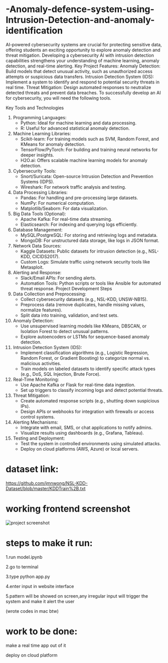 # -Anomaly-defence-system-using-Intrusion-Detection-and-anomaly-identification
 AI-powered cybersecurity systems are crucial for protecting sensitive data, offering students an exciting opportunity to explore anomaly detection and threat mitigation. Developing a cybersecurity AI with intrusion detection capabilities strengthens your understanding of machine learning, anomaly detection, and real-time alerting.
Key Project Features: Anomaly Detection: Build models that detect unusual activity, such as unauthorized access attempts or suspicious data transfers. Intrusion Detection System (IDS): Implement a system to identify and respond to potential security threats in real time. Threat Mitigation: Design automated responses to neutralize detected threats and prevent data breaches. To successfully develop an AI for cybersecurity, you will need the following tools.

Key Tools and Technologies
1. Programming Languages:
    * Python: Ideal for machine learning and data processing.
    * R: Useful for advanced statistical anomaly detection.
2. Machine Learning Libraries:
    * Scikit-learn: For training models such as SVM, Random Forest, and KMeans for anomaly detection.
    * TensorFlow/PyTorch: For building and training neural networks for deeper insights.
    * H2O.ai: Offers scalable machine learning models for anomaly detection.
3. Cybersecurity Tools:
    * Snort/Suricata: Open-source Intrusion Detection and Prevention Systems (IDPS).
    * Wireshark: For network traffic analysis and testing.
4. Data Processing Libraries:
    * Pandas: For handling and pre-processing large datasets.
    * NumPy: For numerical computation.
    * Matplotlib/Seaborn: For data visualization.
5. Big Data Tools (Optional):
    * Apache Kafka: For real-time data streaming.
    * Elasticsearch: For indexing and querying logs efficiently.
6. Database Management:
    * MySQL/PostgreSQL: For storing and retrieving logs and metadata.
    * MongoDB: For unstructured data storage, like logs in JSON format.
7. Network Data Sources:
    * Kaggle Datasets: Public datasets for intrusion detection (e.g., NSL-KDD, CICIDS2017).
    * Custom Logs: Simulate traffic using network security tools like Metasploit.
8. Alerting and Response:
    * Slack/Email APIs: For sending alerts.
    * Automation Tools: Python scripts or tools like Ansible for automated threat response.
Project Development Steps
1. Data Collection and Preprocessing:
    * Collect cybersecurity datasets (e.g., NSL-KDD, UNSW-NB15).
    * Preprocess data (remove duplicates, handle missing values, normalize features).
    * Split data into training, validation, and test sets.
2. Anomaly Detection:
    * Use unsupervised learning models like KMeans, DBSCAN, or Isolation Forest to detect unusual patterns.
    * Explore autoencoders or LSTMs for sequence-based anomaly detection.
3. Intrusion Detection System (IDS):
    * Implement classification algorithms (e.g., Logistic Regression, Random Forest, or Gradient Boosting) to categorize normal vs. malicious activities.
    * Train models on labeled datasets to identify specific attack types (e.g., DoS, SQL Injection, Brute Force).
4. Real-Time Monitoring:
    * Use Apache Kafka or Flask for real-time data ingestion.
    * Set up triggers to classify incoming logs and detect potential threats.
5. Threat Mitigation:
    * Create automated response scripts (e.g., shutting down suspicious IPs).
    * Design APIs or webhooks for integration with firewalls or access control systems.
6. Alerting Mechanisms:
    * Integrate with email, SMS, or chat applications to notify admins.
    * Visualize results using dashboards (e.g., Grafana, Tableau).
7. Testing and Deployment:
    * Test the system in controlled environments using simulated attacks.
    * Deploy on cloud platforms (AWS, Azure) or local servers.
  
 # dataset link:
 https://github.com/jmnwong/NSL-KDD-Dataset/blob/master/KDDTrain%2B.txt



 # working frontend screenshot
 ![project screenshot](https://github.com/urmishikha/-Anomaly-defence-system-using-Intrusion-Detection-and-anomaly-identification/issues/1#issue-2825249646)

 # steps to make it run:
 
 1.run model.ipynb
 
 2.go to terminal
 
 3.type python app.py
 
 4.enter input in website interface
 
 5.pattern will be showed on screen,any irregular input will trigger the system and make it alert the user

 (wrote codes in mac btw)

 # work to be done:
 make a real time app out of it 

deploy on cloud platform
